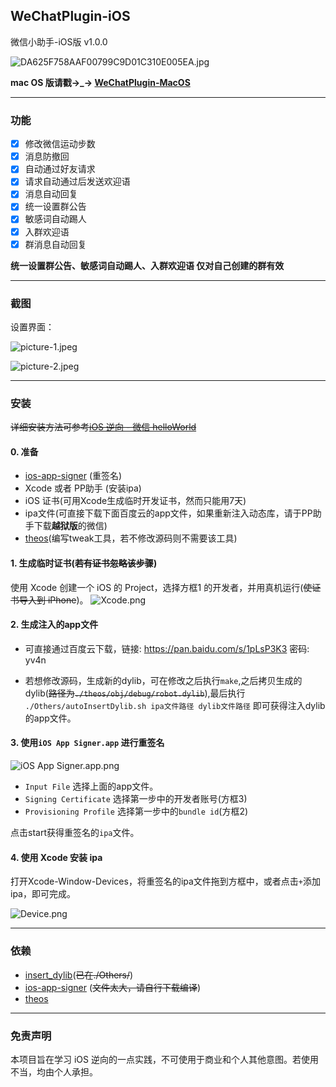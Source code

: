 ## WeChatPlugin-iOS

微信小助手-iOS版 v1.0.0  

![DA625F758AAF00799C9D01C310E005EA.jpg](https://github.com/TKkk-iOSer/WeChatPlugin-iOS/blob/master/Others/ScreenShots/WeChatPlugin.jpg?raw=true)


**mac OS 版请戳→_→ [WeChatPlugin-MacOS](https://github.com/TKkk-iOSer/WeChatPlugin-MacOS)**

---

### 功能
- [x] 修改微信运动步数
- [x] 消息防撤回
- [x] 自动通过好友请求
- [x] 请求自动通过后发送欢迎语
- [x] 消息自动回复
- [x] 统一设置群公告
- [x] 敏感词自动踢人
- [x] 入群欢迎语
- [x] 群消息自动回复

**统一设置群公告、敏感词自动踢人、入群欢迎语 仅对自己创建的群有效**

---

### 截图

设置界面：

![picture-1.jpeg](https://github.com/TKkk-iOSer/WeChatPlugin-iOS/blob/master/Others/ScreenShots/Setting-01.jpg?raw=true)

![picture-2.jpeg](https://github.com/TKkk-iOSer/WeChatPlugin-iOS/blob/master/Others/ScreenShots/Setting-02.jpg?raw=true)

---

### 安装

~~详细安装方法可参考[iOS 逆向 - 微信 helloWorld](http://www.jianshu.com/p/04495a429324)~~

#### 0. 准备

* [ios-app-signer](https://github.com/DanTheMan827/ios-app-signer)  (重签名)
* Xcode 或者 PP助手 (安装ipa)
* iOS 证书(可用Xcode生成临时开发证书，然而只能用7天)
* ipa文件(可直接下载下面百度云的app文件，如果重新注入动态库，请于PP助手下载**越狱版**的微信)
* [theos](https://github.com/theos/theos)(编写tweak工具，若不修改源码则不需要该工具)


#### 1. 生成临时证书(~~若有证书忽略该步骤~~)
使用 Xcode 创建一个 iOS 的 Project，选择方框1 的开发者，并用真机运行(~~使证书导入到 iPhone~~)。
![Xcode.png](http://upload-images.jianshu.io/upload_images/965383-e730b53fe95ab166.png?imageMogr2/auto-orient/strip%7CimageView2/2/w/1240)

#### 2. 生成注入的app文件

* 可直接通过百度云下载，链接: https://pan.baidu.com/s/1pLsP3K3 密码: yv4n

* 若想修改源码，生成新的dylib，可在修改之后执行`make`,之后拷贝生成的dylib(~~路径为`./theos/obj/debug/robot.dylib`~~),最后执行 `./Others/autoInsertDylib.sh ipa文件路径 dylib文件路径` 即可获得注入dylib的app文件。

#### 3. 使用`iOS App Signer.app` 进行重签名

![iOS App Signer.app.png](http://upload-images.jianshu.io/upload_images/965383-c3daf12a77c8204b.png?imageMogr2/auto-orient/strip%7CimageView2/2/w/1240)

* `Input File` 选择上面的app文件。
* `Signing Certificate` 选择第一步中的开发者账号(方框3)
* `Provisioning Profile` 选择第一步中的`bundle id`(方框2)

点击start获得重签名的`ipa`文件。

#### 4. 使用 Xcode 安装 ipa

打开Xcode-Window-Devices，将重签名的ipa文件拖到方框中，或者点击`+`添加ipa，即可完成。

![Device.png](http://upload-images.jianshu.io/upload_images/965383-abb8cf54a6acabbe.png?imageMogr2/auto-orient/strip%7CimageView2/2/w/1240)

---

### 依赖
* [insert_dylib](https://github.com/gengjf/insert_dylib)(~~已在./Others/~~)
* [ios-app-signer](https://github.com/DanTheMan827/ios-app-signer) (~~文件太大，请自行下载编译~~)
* [theos](https://github.com/theos/theos)


---

### 免责声明
本项目旨在学习 iOS 逆向的一点实践，不可使用于商业和个人其他意图。若使用不当，均由个人承担。
